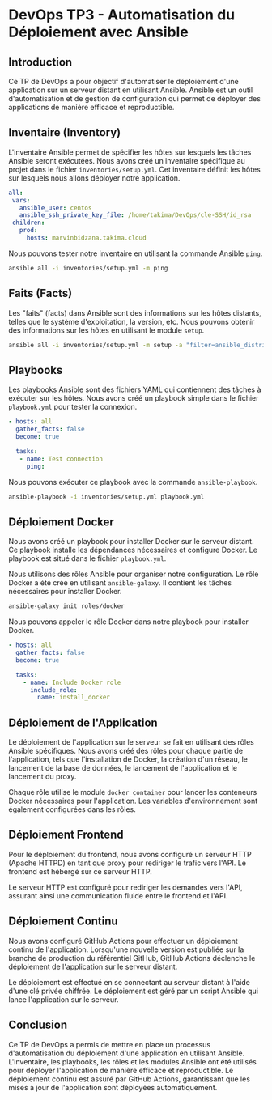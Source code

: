 # DevOps TP3 - Automatisation du Déploiement avec Ansible

## Introduction

Ce TP de DevOps a pour objectif d'automatiser le déploiement d'une application sur un serveur distant en utilisant Ansible. Ansible est un outil d'automatisation et de gestion de configuration qui permet de déployer des applications de manière efficace et reproductible.

## Inventaire (Inventory)

L'inventaire Ansible permet de spécifier les hôtes sur lesquels les tâches Ansible seront exécutées. Nous avons créé un inventaire spécifique au projet dans le fichier `inventories/setup.yml`. Cet inventaire définit les hôtes sur lesquels nous allons déployer notre application.

```yaml
all:
 vars:
   ansible_user: centos
   ansible_ssh_private_key_file: /home/takima/DevOps/cle-SSH/id_rsa
 children:
   prod:
     hosts: marvinbidzana.takima.cloud
```

Nous pouvons tester notre inventaire en utilisant la commande Ansible `ping`.

```bash
ansible all -i inventories/setup.yml -m ping
```

## Faits (Facts)

Les "faits" (facts) dans Ansible sont des informations sur les hôtes distants, telles que le système d'exploitation, la version, etc. Nous pouvons obtenir des informations sur les hôtes en utilisant le module `setup`.

```bash
ansible all -i inventories/setup.yml -m setup -a "filter=ansible_distribution*"
```

## Playbooks

Les playbooks Ansible sont des fichiers YAML qui contiennent des tâches à exécuter sur les hôtes. Nous avons créé un playbook simple dans le fichier `playbook.yml` pour tester la connexion.

```yaml
- hosts: all
  gather_facts: false
  become: true

  tasks:
   - name: Test connection
     ping:
```

Nous pouvons exécuter ce playbook avec la commande `ansible-playbook`.

```bash
ansible-playbook -i inventories/setup.yml playbook.yml
```

## Déploiement Docker

Nous avons créé un playbook pour installer Docker sur le serveur distant. Ce playbook installe les dépendances nécessaires et configure Docker. Le playbook est situé dans le fichier `playbook.yml`.

Nous utilisons des rôles Ansible pour organiser notre configuration. Le rôle Docker a été créé en utilisant `ansible-galaxy`. Il contient les tâches nécessaires pour installer Docker.

```bash
ansible-galaxy init roles/docker
```

Nous pouvons appeler le rôle Docker dans notre playbook pour installer Docker.

```yaml
- hosts: all
  gather_facts: false
  become: true

  tasks:
    - name: Include Docker role
      include_role:
        name: install_docker
```

## Déploiement de l'Application

Le déploiement de l'application sur le serveur se fait en utilisant des rôles Ansible spécifiques. Nous avons créé des rôles pour chaque partie de l'application, tels que l'installation de Docker, la création d'un réseau, le lancement de la base de données, le lancement de l'application et le lancement du proxy.

Chaque rôle utilise le module `docker_container` pour lancer les conteneurs Docker nécessaires pour l'application. Les variables d'environnement sont également configurées dans les rôles.

## Déploiement Frontend

Pour le déploiement du frontend, nous avons configuré un serveur HTTP (Apache HTTPD) en tant que proxy pour rediriger le trafic vers l'API. Le frontend est hébergé sur ce serveur HTTP.

Le serveur HTTP est configuré pour rediriger les demandes vers l'API, assurant ainsi une communication fluide entre le frontend et l'API.

## Déploiement Continu

Nous avons configuré GitHub Actions pour effectuer un déploiement continu de l'application. Lorsqu'une nouvelle version est publiée sur la branche de production du référentiel GitHub, GitHub Actions déclenche le déploiement de l'application sur le serveur distant.

Le déploiement est effectué en se connectant au serveur distant à l'aide d'une clé privée chiffrée. Le déploiement est géré par un script Ansible qui lance l'application sur le serveur.

## Conclusion

Ce TP de DevOps a permis de mettre en place un processus d'automatisation du déploiement d'une application en utilisant Ansible. L'inventaire, les playbooks, les rôles et les modules Ansible ont été utilisés pour déployer l'application de manière efficace et reproductible. Le déploiement continu est assuré par GitHub Actions, garantissant que les mises à jour de l'application sont déployées automatiquement.

